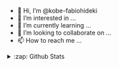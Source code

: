 - 👋 Hi, I’m @kobe-fabiohideki
- 👀 I’m interested in ...
- 🌱 I’m currently learning ...
- 💞️ I’m looking to collaborate on ...
- 📫 How to reach me ...

<!---
kobe-fabiohideki/kobe-fabiohideki is a ✨ special ✨ repository because its `README.md` (this file) appears on your GitHub profile.
You can click the Preview link to take a look at your changes.
--->

<details>
  <summary>:zap: Github Stats</summary>
  <img src="https://github-readme-stats.vercel.app/api?username=kobe-fabiohideki&&show_icons=true&count_private=true&title_color=222222&icon_color=03A87C&text_color=333333&bg_color=ffffff">
</details>
